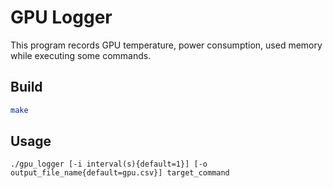 # GPU Logger

This program records GPU temperature, power consumption, used memory while executing some commands.

## Build
```bash
make
```

## Usage
```
./gpu_logger [-i interval(s){default=1}] [-o output_file_name{default=gpu.csv}] target_command
```
